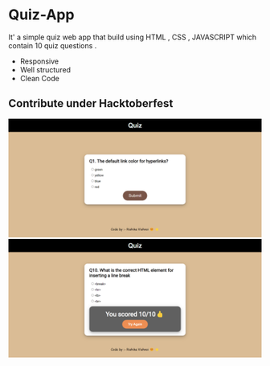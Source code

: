 # Quiz-App
It' a simple quiz web app that build using HTML , CSS , JAVASCRIPT which contain 10 quiz questions .

- Responsive
- Well structured
- Clean Code

## Contribute under Hacktoberfest



![ss](ss1.png)
![ss](ss2.png)


